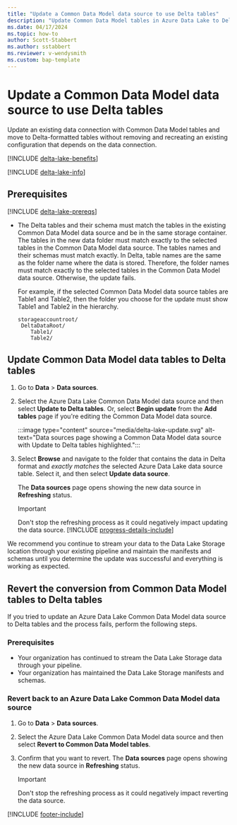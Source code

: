 ```yaml
---
title: "Update a Common Data Model data source to use Delta tables"
description: "Update Common Data Model tables in Azure Data Lake to Delta format in Customer Insights - Data."
ms.date: 04/17/2024
ms.topic: how-to
author: Scott-Stabbert
ms.author: sstabbert
ms.reviewer: v-wendysmith
ms.custom: bap-template
---
```


# Update a Common Data Model data source to use Delta tables

Update an existing data connection with Common Data Model tables and move to Delta-formatted tables without removing and recreating an existing configuration that depends on the data connection.

[!INCLUDE [delta-lake-benefits](./includes/delta-lake-benefits.md)]

[!INCLUDE [delta-lake-info](./includes/delta-lake-info.md)]

## Prerequisites

[!INCLUDE [delta-lake-prereqs](./includes/delta-lake-prereqs.md)]

- The Delta tables and their schema must match the tables in the existing Common Data Model data source and be in the same storage container. The tables in the new data folder must match exactly to the selected tables in the Common Data Model data source. The tables names and their schemas must match exactly. In Delta, table names are the same as the folder name where the data is stored. Therefore, the folder names must match exactly to the selected tables in the Common Data Model data source. Otherwise, the update fails.

  For example, if the selected Common Data Model data source tables are Table1 and Table2, then the folder you choose for the update must show Table1 and Table2 in the hierarchy.

  ```
  storageaccountroot/
   DeltaDataRoot/
      Table1/
      Table2/
  ```

## Update Common Data Model data tables to Delta tables

1. Go to **Data** > **Data sources**.

1. Select the Azure Data Lake Common Data Model data source and then select **Update to Delta tables**. Or, select **Begin update** from the **Add tables** page if you're editing the Common Data Model data source.

   :::image type="content" source="media/delta-lake-update.svg" alt-text="Data sources page showing a Common Data Model data source with Update to Delta tables highlighted.":::

1. Select **Browse** and navigate to the folder that contains the data in Delta format and *exactly matches* the selected Azure Data Lake data source table. Select it, and then select **Update data source**.

   The **Data sources** page opens showing the new data source in **Refreshing** status.

   > [!IMPORTANT]
   > Don't stop the refreshing process as it could negatively impact updating the data source.
   [!INCLUDE [progress-details-include](includes/progress-details-pane.md)]

We recommend you continue to stream your data to the Data Lake Storage location through your existing pipeline and maintain the manifests and schemas until you determine the update was successful and everything is working as expected.

## Revert the conversion from Common Data Model tables to Delta tables

If you tried to update an Azure Data Lake Common Data Model data source to Delta tables and the process fails, perform the following steps.

### Prerequisites

- Your organization has continued to stream the Data Lake Storage data through your pipeline.
- Your organization has maintained the Data Lake Storage manifests and schemas.

### Revert back to an Azure Data Lake Common Data Model data source

1. Go to **Data** > **Data sources**.

1. Select the Azure Data Lake Common Data Model data source and then select **Revert to Common Data Model tables**.

1. Confirm that you want to revert. The **Data sources** page opens showing the new data source in **Refreshing** status.

   > [!IMPORTANT]
   > Don't stop the refreshing process as it could negatively impact reverting the data source.

[!INCLUDE [footer-include](includes/footer-banner.md)]

